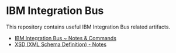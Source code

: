 # IBM Integration Bus  
This repository contains useful IBM Integration Bus related artifacts.  
* [IBM Integration Bus ~ Notes & Commands](https://github.com/GoIntegration/IBM-Integration-Bus/wiki/IBM-Integration-Bus-~Notes-&-Commands)  
* [XSD (XML Schema Definition) - Notes](https://github.com/GoIntegration/IBM-Integration-Bus/wiki/XSD-%28XML-Schema-Definition%29-~-Notes)

